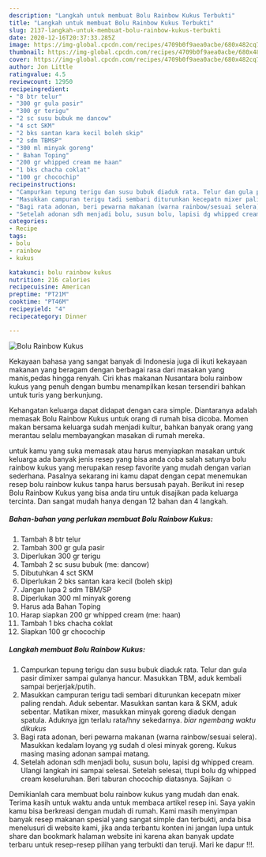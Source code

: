 ```yaml
---
description: "Langkah untuk membuat Bolu Rainbow Kukus Terbukti"
title: "Langkah untuk membuat Bolu Rainbow Kukus Terbukti"
slug: 2137-langkah-untuk-membuat-bolu-rainbow-kukus-terbukti
date: 2020-12-16T20:37:33.285Z
image: https://img-global.cpcdn.com/recipes/4709b0f9aea0acbe/680x482cq70/bolu-rainbow-kukus-foto-resep-utama.jpg
thumbnail: https://img-global.cpcdn.com/recipes/4709b0f9aea0acbe/680x482cq70/bolu-rainbow-kukus-foto-resep-utama.jpg
cover: https://img-global.cpcdn.com/recipes/4709b0f9aea0acbe/680x482cq70/bolu-rainbow-kukus-foto-resep-utama.jpg
author: Jon Little
ratingvalue: 4.5
reviewcount: 12950
recipeingredient:
- "8 btr telur"
- "300 gr gula pasir"
- "300 gr terigu"
- "2 sc susu bubuk me dancow"
- "4 sct SKM"
- "2 bks santan kara kecil boleh skip"
- "2 sdm TBMSP"
- "300 ml minyak goreng"
- " Bahan Toping"
- "200 gr whipped cream me haan"
- "1 bks chacha coklat"
- "100 gr chocochip"
recipeinstructions:
- "Campurkan tepung terigu dan susu bubuk diaduk rata. Telur dan gula pasir dimixer sampai gulanya hancur. Masukkan TBM, aduk kembali sampai berjerjak/putih."
- "Masukkan campuran terigu tadi sembari diturunkan kecepatn mixer paling rendah. Aduk sebentar. Masukkan santan kara &amp; SKM, aduk sebentar. Matikan mixer, masukkan minyak goreng diaduk dengan spatula. Aduknya jgn terlalu rata/hny sekedarnya. *biar ngembang waktu dikukus*"
- "Bagi rata adonan, beri pewarna makanan (warna rainbow/sesuai selera). Masukkan kedalam loyang yg sudah d olesi minyak goreng. Kukus masing masing adonan sampai matang."
- "Setelah adonan sdh menjadi bolu, susun bolu, lapisi dg whipped cream. Ulangi langkah ini sampai selesai. Setelah selesai, ttupi bolu dg whipped cream keseluruhan. Beri taburan chocochip diatasnya. Sajikan ☺️"
categories:
- Recipe
tags:
- bolu
- rainbow
- kukus

katakunci: bolu rainbow kukus 
nutrition: 216 calories
recipecuisine: American
preptime: "PT21M"
cooktime: "PT46M"
recipeyield: "4"
recipecategory: Dinner

---
```



![Bolu Rainbow Kukus](https://img-global.cpcdn.com/recipes/4709b0f9aea0acbe/680x482cq70/bolu-rainbow-kukus-foto-resep-utama.jpg)

Kekayaan bahasa yang sangat banyak di Indonesia juga di ikuti kekayaan makanan yang beragam dengan berbagai rasa dari masakan yang manis,pedas hingga renyah. Ciri khas makanan Nusantara bolu rainbow kukus yang penuh dengan bumbu menampilkan kesan tersendiri bahkan untuk turis yang berkunjung.


Kehangatan keluarga dapat didapat dengan cara simple. Diantaranya adalah memasak Bolu Rainbow Kukus untuk orang di rumah bisa dicoba. Momen makan bersama keluarga sudah menjadi kultur, bahkan banyak orang yang merantau selalu membayangkan masakan di rumah mereka.



untuk kamu yang suka memasak atau harus menyiapkan masakan untuk keluarga ada banyak jenis resep yang bisa anda coba salah satunya bolu rainbow kukus yang merupakan resep favorite yang mudah dengan varian sederhana. Pasalnya sekarang ini kamu dapat dengan cepat menemukan resep bolu rainbow kukus tanpa harus bersusah payah.
Berikut ini resep Bolu Rainbow Kukus yang bisa anda tiru untuk disajikan pada keluarga tercinta. Dan sangat mudah hanya dengan 12 bahan dan 4 langkah.


<!--inarticleads1-->

##### Bahan-bahan yang perlukan membuat Bolu Rainbow Kukus:

1. Tambah 8 btr telur
1. Tambah 300 gr gula pasir
1. Diperlukan 300 gr terigu
1. Tambah 2 sc susu bubuk (me: dancow)
1. Dibutuhkan 4 sct SKM
1. Diperlukan 2 bks santan kara kecil (boleh skip)
1. Jangan lupa 2 sdm TBM/SP
1. Diperlukan 300 ml minyak goreng
1. Harus ada  Bahan Toping
1. Harap siapkan 200 gr whipped cream (me: haan)
1. Tambah 1 bks chacha coklat
1. Siapkan 100 gr chocochip




<!--inarticleads2-->

##### Langkah membuat  Bolu Rainbow Kukus:

1. Campurkan tepung terigu dan susu bubuk diaduk rata. Telur dan gula pasir dimixer sampai gulanya hancur. Masukkan TBM, aduk kembali sampai berjerjak/putih.
1. Masukkan campuran terigu tadi sembari diturunkan kecepatn mixer paling rendah. Aduk sebentar. Masukkan santan kara &amp; SKM, aduk sebentar. Matikan mixer, masukkan minyak goreng diaduk dengan spatula. Aduknya jgn terlalu rata/hny sekedarnya. *biar ngembang waktu dikukus*
1. Bagi rata adonan, beri pewarna makanan (warna rainbow/sesuai selera). Masukkan kedalam loyang yg sudah d olesi minyak goreng. Kukus masing masing adonan sampai matang.
1. Setelah adonan sdh menjadi bolu, susun bolu, lapisi dg whipped cream. Ulangi langkah ini sampai selesai. Setelah selesai, ttupi bolu dg whipped cream keseluruhan. Beri taburan chocochip diatasnya. Sajikan ☺️




Demikianlah cara membuat bolu rainbow kukus yang mudah dan enak. Terima kasih untuk waktu anda untuk membaca artikel resep ini. Saya yakin kamu bisa berkreasi dengan mudah di rumah. Kami masih menyimpan banyak resep makanan spesial yang sangat simple dan terbukti, anda bisa menelusuri di website kami, jika anda terbantu konten ini jangan lupa untuk share dan bookmark halaman website ini karena akan banyak update terbaru untuk resep-resep pilihan yang terbukti dan teruji. Mari ke dapur !!!. 
